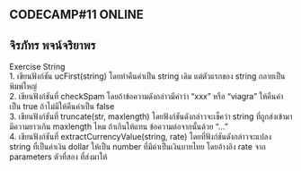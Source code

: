 CODECAMP#11 ONLINE
---------------------------
จิรภัทร พจน์จริยาพร
---------------------------
Exercise String<br>
    1. เขียนฟังก์ชัน ucFirst(string) โดยทำคืนค่าเป็น string เดิม แต่ตัวแรกของ string กลายเป็นพิมพ์ใหญ่<br>
    2. เขียนฟังก์ชันที่ checkSpam โดยถ้าข้อความดังกล่าวมีคำว่า “xxx” หรือ “viagra” ให้คืนค่าเป็น true ถ้าไม่มีให้คืนค่าเป็น false<br>
    3. เขียนฟังก์ชันที่ truncate(str, maxlength) โดยฟังก์ชันดังกล่าวจะเช็คว่า string 
    ที่ถูกส่งเข้ามามีความยาวเกิน maxlength ไหม ถ้าเกินให้แทน ข้อความต่อจากนั้นด้วย “...”<br>
    4. เขียนฟังก์ชันที่ extractCurrencyValue(string, rate) โดยที่ฟังก์ชันดังกล่าวจะแปลง string ที่เป็นค่าเงิน dollar 
    ให้เป็น number ที่มีค่าเป็นเงินบาทไทย โดยอ้างอิง  rate จาก parameters ตัวที่สอง ที่ส่งมาให้<br>
